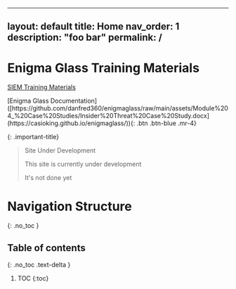 
---
layout: default
title: Home
nav_order: 1
description: "foo bar"
permalink: /
---
# Enigma Glass Training Materials
[SIEM Training Materials](./training/siem)

<span class="fs-8">
[Enigma Glass Documentation]([https://github.com/danfred360/enigmaglass/raw/main/assets/Module%204_%20Case%20Studies/Insider%20Threat%20Case%20Study.docx](https://casioking.github.io/enigmaglass/)){: .btn .btn-blue .mr-4}
</span>

{: .important-title}
> Site Under Development
>
> This site is currently under development
>
> It's not done yet
# Navigation Structure
{: .no_toc }

## Table of contents
{: .no_toc .text-delta }

1. TOC
{:toc}
